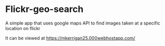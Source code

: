 # Flickr-geo-search
A simple app that uses google maps API to find images taken at a specific location on flickr

It can be viewed at https://mkerrigan25.000webhostapp.com/
